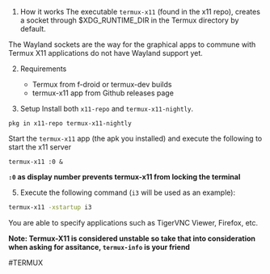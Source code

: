 1. How it works
The executable `termux-x11` (found in the x11 repo), creates a socket through $XDG_RUNTIME_DIR in the Termux directory by default.

The Wayland sockets are the way for the graphical apps to commune with Termux X11 applications do not have Wayland support yet.

2. Requirements
	- Termux from f-droid or termux-dev builds
	- termux-x11 app from Github releases page

3. Setup
Install both `x11-repo` and `termux-x11-nightly`.

```
pkg in x11-repo termux-x11-nightly
```
Start the `termux-x11` app (the apk you installed)
and execute the following to start the x11 server

```
termux-x11 :0 &
```

**`:0` as display number prevents termux-x11 from locking the terminal**

5. Execute the following command (`i3` will be used as an example):
```bash
termux-x11 -xstartup i3
```

You are able to specify applications such as TigerVNC Viewer, Firefox, etc.

**Note: Termux-X11 is considered unstable so take that into consideration when asking for assitance, `termux-info` is your friend**

#TERMUX 